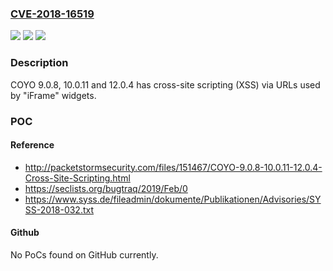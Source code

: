 ### [CVE-2018-16519](https://cve.mitre.org/cgi-bin/cvename.cgi?name=CVE-2018-16519)
![](https://img.shields.io/static/v1?label=Product&message=n%2Fa&color=blue)
![](https://img.shields.io/static/v1?label=Version&message=n%2Fa&color=blue)
![](https://img.shields.io/static/v1?label=Vulnerability&message=n%2Fa&color=brighgreen)

### Description

COYO 9.0.8, 10.0.11 and 12.0.4 has cross-site scripting (XSS) via URLs used by "iFrame" widgets.

### POC

#### Reference
- http://packetstormsecurity.com/files/151467/COYO-9.0.8-10.0.11-12.0.4-Cross-Site-Scripting.html
- https://seclists.org/bugtraq/2019/Feb/0
- https://www.syss.de/fileadmin/dokumente/Publikationen/Advisories/SYSS-2018-032.txt

#### Github
No PoCs found on GitHub currently.

